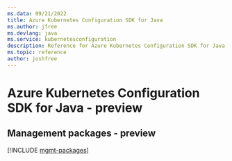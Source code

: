 ```yaml
---
ms.data: 09/21/2022
title: Azure Kubernetes Configuration SDK for Java
ms.author: jfree
ms.devlang: java
ms.service: kubernetesconfiguration
description: Reference for Azure Kubernetes Configuration SDK for Java
ms.topic: reference
author: joshfree
---
```

# Azure Kubernetes Configuration SDK for Java - preview

## Management packages - preview
[!INCLUDE [mgmt-packages](kubernetes-configuration-mgmt-index.md)]